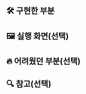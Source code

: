 ## 🛠️ 구현한 부분

<!--
ex)
- [x] 카카오 로그인 API 연동
- [x] 구글 로그인 API 연동
-->

## 🖼️ 실행 화면(선택)

## 🔥 어려웠던 부분(선택)

<!--
ex)
- 구글 로그인 관련 글이 많지 않아 소셜 로그인 연동 시 어려움이 있었습니다.
-->

## 🔍 참고(선택)

<!--
ex)
- [구글 로그인 관련 글](https://velog.io/~~)을 참고하여 구현했습니다.
-->
